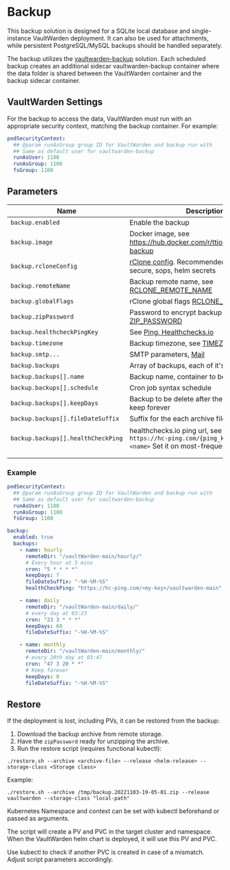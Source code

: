 # Backup

This backup solution is designed for a SQLite local database and single-instance VaultWarden deployment. It can also be used for attachments, while persistent PostgreSQL/MySQL backups should be handled separately.

The backup utilizes the [vaultwarden-backup](https://github.com/ttionya/vaultwarden-backup) solution. Each scheduled backup creates an additional sidecar vaultwarden-backup container where the data folder is shared between the VaultWarden container and the backup sidecar container.

## VaultWarden Settings

For the backup to access the data, VaultWarden must run with an appropriate security context, matching the backup container. For example:

```yaml
podSecurityContext:
  ## @param runAsGroup group ID for VaultWarden and backup run with
  ## Same as default user for vaultwarden-backup
  runAsUser: 1100
  runAsGroup: 1100
  fsGroup: 1100
```

## Parameters


| Name                                | Description                                                                                                                                                                         | Value                                           |
|-------------------------------------|-------------------------------------------------------------------------------------------------------------------------------------------------------------------------------------|-------------------------------------------------|
| `backup.enabled`                    | Enable the backup                                                                                                                                                                   | true/false                                      |
| `backup.image`                      | Docker image, see https://hub.docker.com/r/ttionya/vaultwarden-backup                                                                                                               | <docker image>                                  |
| `backup.rcloneConfig`               | [rClone config](https://github.com/ttionya/vaultwarden-backup?tab=readme-ov-file#configure-rclone-%EF%B8%8F-must-read-%EF%B8%8F). Recommended to keep it secure, sops, helm secrets | <config>                                        |
| `backup.remoteName`                 | Backup remote name, see [RCLONE_REMOTE_NAME](https://github.com/ttionya/vaultwarden-backup?tab=readme-ov-file#rclone_remote_name)                                                   |                                                 |
| `backup.globalFlags`                | rClone global flags [RCLONE_GLOBAL_FLAG](https://github.com/ttionya/vaultwarden-backup?tab=readme-ov-file#rclone_global_flag)                                                       |                                                 |
| `backup.zipPassword`                | Password to encrypt backup archive with, see [ZIP_PASSWORD](https://github.com/ttionya/vaultwarden-backup?tab=readme-ov-file#zip_password)                                          |                                                 |
| `backup.healthcheckPingKey`         | See [Ping, Healthchecks.io](https://github.com/ttionya/vaultwarden-backup?tab=readme-ov-file#ping)                                                                                  |                                                 |
| `backup.timezone`                   | Backup timezone, see [TIMEZONE](https://github.com/ttionya/vaultwarden-backup?tab=readme-ov-file#timezone).                                                                         | UTC                                             |
| `backup.smtp...`                    | SMTP parameters, [Mail](https://github.com/ttionya/vaultwarden-backup?tab=readme-ov-file#mail)                                                                                      |                                                 |
| `backup.backups`                    | Array of backups, each of it's own schedule                                                                                                                                         |                                                 |
| `backup.backups[].name`             | Backup name, container to be named after it                                                                                                                                         | "hourly", "weekly" etc                          |
| `backup.backups[].schedule`         | Cron job syntax schedule                                                                                                                                                            | "5 * * * *"                                     |       
| `backup.backups[].keepDays`         | Backup to be delete after these N days. 0 - keep forever                                                                                                                            | 7, 0 ...                                        |
| `backup.backups[].fileDateSuffix`   | Suffix for the each archive file                                                                                                                                                    | "-%H-%M-%S"                                     |
| `backup.backups[].healthCheckPing`  | healthchecks.io ping url, see [Ping](). Such as `https://hc-ping.com/{ping_key}/vaultwarden-<name>` Set it on most-frequent backup                                                  | https://hc-ping.com/{ping_key}/vaultwarden-main |
|                                     |                                                                                                                                                                                     |                                                 |
|                                     |                                                                                                                                                                                     |                                                 |

### Example
```yaml
podSecurityContext:
  ## @param runAsGroup group ID for VaultWarden and backup run with
  ## Same as default user for vaultwarden-backup
  runAsUser: 1100
  runAsGroup: 1100
  fsGroup: 1100

backup:
  enabled: true
  backups:
    - name: hourly
      remoteDir: "/vaultWarden-main/hourly/"
      # Every hour at 5 mins
      cron: "5 * * * *"
      keepDays: 7
      fileDateSuffix: "-%H-%M-%S"
      healthCheckPing: "https://hc-ping.com/<my-key>/vaultwarden-main"

    - name: daily
      remoteDir: "/vaultWarden-main/daily/"
      # every day at 03:23
      cron: "23 3 * * *"
      keepDays: 60
      fileDateSuffix: "-%H-%M-%S"

    - name: monthly
      remoteDir: "/vaultWarden-main/monthly/"
      # every 20th day at 03:47
      cron: "47 3 20 * *"
      # Keep forever
      keepDays: 0
      fileDateSuffix: "-%H-%M-%S"
```

## Restore

If the deployment is lost, including PVs, it can be restored from the backup:

1. Download the backup archive from remote storage.
2. Have the `zipPassword` ready for unzipping the archive.
3. Run the restore script (requires functional kubectl):

`./restore.sh --archive <archive-file> --release <helm-release> --storage-class <Storage class>`

Example: 

   `./restore.sh --archive /tmp/backup.20221103-19-05-01.zip --release vaultwarden --storage-class "local-path"`

Kubernetes Namespace and context can be set with kubectl beforehand or passed as arguments.

The script will create a PV and PVC in the target cluster and namespace. When the VaultWarden helm chart is deployed, it will use this PV and PVC.

Use kubectl to check if another PVC is created in case of a mismatch. Adjust script parameters accordingly.  




